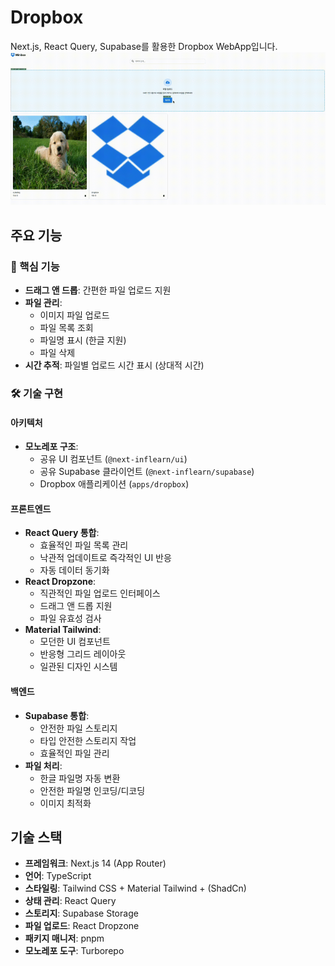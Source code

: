 # Dropbox

Next.js, React Query, Supabase를 활용한 Dropbox WebApp입니다.
![결과물](./public/result.gif)

## 주요 기능

### 🎯 핵심 기능

- **드래그 앤 드롭**: 간편한 파일 업로드 지원
- **파일 관리**:
  - 이미지 파일 업로드
  - 파일 목록 조회
  - 파일명 표시 (한글 지원)
  - 파일 삭제
- **시간 추적**: 파일별 업로드 시간 표시 (상대적 시간)

### 🛠 기술 구현

#### 아키텍처

- **모노레포 구조**:
  - 공유 UI 컴포넌트 (`@next-inflearn/ui`)
  - 공유 Supabase 클라이언트 (`@next-inflearn/supabase`)
  - Dropbox 애플리케이션 (`apps/dropbox`)

#### 프론트엔드

- **React Query 통합**:
  - 효율적인 파일 목록 관리
  - 낙관적 업데이트로 즉각적인 UI 반응
  - 자동 데이터 동기화
- **React Dropzone**:
  - 직관적인 파일 업로드 인터페이스
  - 드래그 앤 드롭 지원
  - 파일 유효성 검사
- **Material Tailwind**:
  - 모던한 UI 컴포넌트
  - 반응형 그리드 레이아웃
  - 일관된 디자인 시스템

#### 백엔드

- **Supabase 통합**:
  - 안전한 파일 스토리지
  - 타입 안전한 스토리지 작업
  - 효율적인 파일 관리
- **파일 처리**:
  - 한글 파일명 자동 변환
  - 안전한 파일명 인코딩/디코딩
  - 이미지 최적화

## 기술 스택

- **프레임워크**: Next.js 14 (App Router)
- **언어**: TypeScript
- **스타일링**: Tailwind CSS + Material Tailwind + (ShadCn)
- **상태 관리**: React Query
- **스토리지**: Supabase Storage
- **파일 업로드**: React Dropzone
- **패키지 매니저**: pnpm
- **모노레포 도구**: Turborepo
